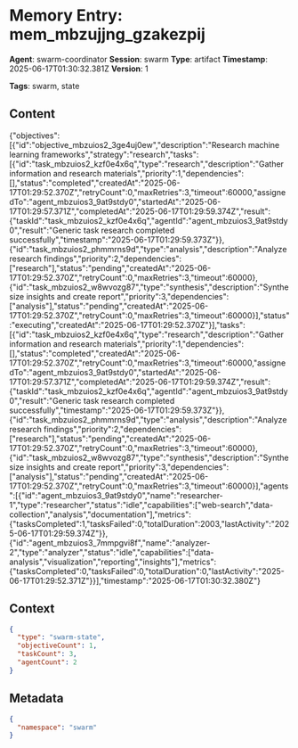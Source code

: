 # Memory Entry: mem_mbzujjng_gzakezpij

**Agent**: swarm-coordinator
**Session**: swarm
**Type**: artifact
**Timestamp**: 2025-06-17T01:30:32.381Z
**Version**: 1

**Tags**: swarm, state

## Content

{"objectives":[{"id":"objective_mbzuios2_3ge4uj0ew","description":"Research machine learning frameworks","strategy":"research","tasks":[{"id":"task_mbzuios2_kzf0e4x6q","type":"research","description":"Gather information and research materials","priority":1,"dependencies":[],"status":"completed","createdAt":"2025-06-17T01:29:52.370Z","retryCount":0,"maxRetries":3,"timeout":60000,"assignedTo":"agent_mbzuios3_9at9stdy0","startedAt":"2025-06-17T01:29:57.371Z","completedAt":"2025-06-17T01:29:59.374Z","result":{"taskId":"task_mbzuios2_kzf0e4x6q","agentId":"agent_mbzuios3_9at9stdy0","result":"Generic task research completed successfully","timestamp":"2025-06-17T01:29:59.373Z"}},{"id":"task_mbzuios2_phmmrns9d","type":"analysis","description":"Analyze research findings","priority":2,"dependencies":["research"],"status":"pending","createdAt":"2025-06-17T01:29:52.370Z","retryCount":0,"maxRetries":3,"timeout":60000},{"id":"task_mbzuios2_w8wvozg87","type":"synthesis","description":"Synthesize insights and create report","priority":3,"dependencies":["analysis"],"status":"pending","createdAt":"2025-06-17T01:29:52.370Z","retryCount":0,"maxRetries":3,"timeout":60000}],"status":"executing","createdAt":"2025-06-17T01:29:52.370Z"}],"tasks":[{"id":"task_mbzuios2_kzf0e4x6q","type":"research","description":"Gather information and research materials","priority":1,"dependencies":[],"status":"completed","createdAt":"2025-06-17T01:29:52.370Z","retryCount":0,"maxRetries":3,"timeout":60000,"assignedTo":"agent_mbzuios3_9at9stdy0","startedAt":"2025-06-17T01:29:57.371Z","completedAt":"2025-06-17T01:29:59.374Z","result":{"taskId":"task_mbzuios2_kzf0e4x6q","agentId":"agent_mbzuios3_9at9stdy0","result":"Generic task research completed successfully","timestamp":"2025-06-17T01:29:59.373Z"}},{"id":"task_mbzuios2_phmmrns9d","type":"analysis","description":"Analyze research findings","priority":2,"dependencies":["research"],"status":"pending","createdAt":"2025-06-17T01:29:52.370Z","retryCount":0,"maxRetries":3,"timeout":60000},{"id":"task_mbzuios2_w8wvozg87","type":"synthesis","description":"Synthesize insights and create report","priority":3,"dependencies":["analysis"],"status":"pending","createdAt":"2025-06-17T01:29:52.370Z","retryCount":0,"maxRetries":3,"timeout":60000}],"agents":[{"id":"agent_mbzuios3_9at9stdy0","name":"researcher-1","type":"researcher","status":"idle","capabilities":["web-search","data-collection","analysis","documentation"],"metrics":{"tasksCompleted":1,"tasksFailed":0,"totalDuration":2003,"lastActivity":"2025-06-17T01:29:59.374Z"}},{"id":"agent_mbzuios3_7mmpgvi8f","name":"analyzer-2","type":"analyzer","status":"idle","capabilities":["data-analysis","visualization","reporting","insights"],"metrics":{"tasksCompleted":0,"tasksFailed":0,"totalDuration":0,"lastActivity":"2025-06-17T01:29:52.371Z"}}],"timestamp":"2025-06-17T01:30:32.380Z"}

## Context

```json
{
  "type": "swarm-state",
  "objectiveCount": 1,
  "taskCount": 3,
  "agentCount": 2
}
```

## Metadata

```json
{
  "namespace": "swarm"
}
```
